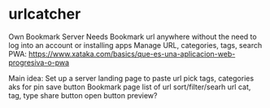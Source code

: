 # urlcatcher
Own Bookmark Server
Needs
Bookmark url anywhere without the need to log into an account or installing apps
Manage URL, categories, tags, search
PWA: https://www.xataka.com/basics/que-es-una-aplicacion-web-progresiva-o-pwa

Main idea:
  Set up a server
    landing page
      to paste url
      pick tags, categories
      aks for pin
      save button
    Bookmark page
      list of url
      sort/filter/searh
        url
        cat, tag, type
        share button
        open button
        preview?
        
